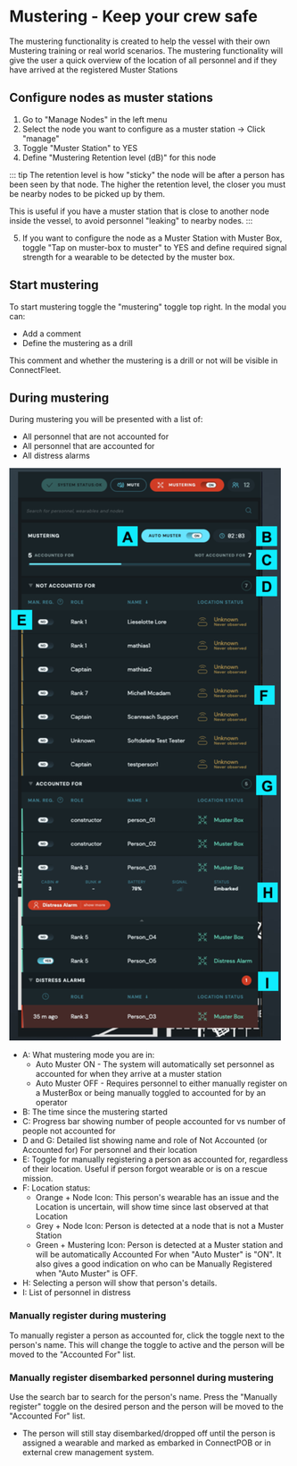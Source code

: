 # Mustering - Keep your crew safe

The mustering functionality is created to help the vessel with their own Mustering training or real world scenarios. The mustering functionality will give the user a quick overview of the location of all personnel and if they have arrived at the registered Muster Stations

## Configure nodes as muster stations

1. Go to "Manage Nodes" in the left menu
2. Select the node you want to configure as a muster station -> Click "manage"
3. Toggle "Muster Station" to YES
4. Define "Mustering Retention level (dB)" for this node

::: tip
The retention level is how "sticky" the node will be after a person has been seen by that node. The higher the retention level, the closer you must be nearby nodes to be picked up by them.

This is useful if you have a muster station that is close to another node inside the vessel, to avoid personnel "leaking" to nearby nodes.
:::

5. If you want to configure the node as a Muster Station with Muster Box, toggle "Tap on muster-box to muster" to YES and define required signal strength for a wearable to be detected by the muster box.

## Start mustering

To start mustering toggle the "mustering" toggle top right. In the modal you can:

- Add a comment
- Define the mustering as a drill

This comment and whether the mustering is a drill or not will be visible in ConnectFleet.

## During mustering

During mustering you will be presented with a list of:

- All personnel that are not accounted for
- All personnel that are accounted for
- All distress alarms

![Alt text](mustering-overview.png)

- A: What mustering mode you are in:
  - Auto Muster ON - The system will automatically set personnel as accounted for when they arrive at a muster station
  - Auto Muster OFF - Requires personnel to either manually register on a MusterBox or being manually toggled to accounted for by an operator
- B: The time since the mustering started
- C: Progress bar showing number of people accounted for vs number of people not accounted for
- D and G: Detailed list showing name and role of Not Accounted (or Accounted for) For personnel and their location
- E: Toggle for manually registering a person as accounted for, regardless of their location. Useful if person forgot wearable or is on a rescue mission.
- F: Location status:
  - Orange + Node Icon: This person's wearable has an issue and the Location is uncertain, will show time since last observed at that Location
  - Grey + Node Icon: Person is detected at a node that is not a Muster Station
  - Green + Mustering Icon: Person is detected at a Muster station and will be automatically Accounted For when "Auto Muster" is "ON". It also gives a good indication on who can be Manually Registered when "Auto Muster" is OFF.
- H: Selecting a person will show that person's details.
- I: List of personnel in distress

### Manually register during mustering

To manually register a person as accounted for, click the toggle next to the person's name. This will change the toggle to active and the person will be moved to the "Accounted For" list.

### Manually register disembarked personnel during mustering

Use the search bar to search for the person's name. Press the "Manually register" toggle on the desired person and the person will be moved to the "Accounted For" list.

- The person will still stay disembarked/dropped off until the person is assigned a wearable and marked as embarked in ConnectPOB or in external crew management system.
